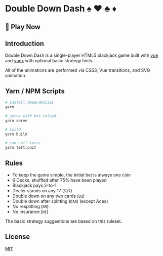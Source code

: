 # Double Down Dash :spades: :hearts: :clubs: :diamonds:

## :rocket: Play Now


## Introduction

Double Down Dash is a single-player HTML5 blackjack game built with [vue](https://vuejs.org/) and [vuex](https://vuex.vuejs.org/) with optional basic strategy hints.

All of the animations are performed via CSS3, Vue transitions, and SVG animation.

## Yarn / NPM Scripts

``` bash
# install dependencies
yarn

# serve with hot reload
yarn serve

# build
yarn build

# run unit tests
yarn test:unit
```

## Rules
- To keep the game simple, the initial bet is always one coin
- 6 Decks, shuffled after 75% have been played
- Blackjack pays 2-to-1
- Dealer stands on any 17 (`S17`)
- Double down on any two cards (`D2`)
- Double down after splitting (`DAS`) (except Aces)
- No resplitting (`NR`)
- No insurance (`NI`)

The basic strategy suggestions are based on this ruleset.

## License

[MIT](http://opensource.org/licenses/MIT)

